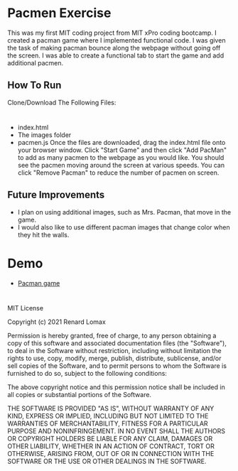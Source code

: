 # Pacmen Exercise
This was my first MIT coding project from MIT xPro coding bootcamp. I created a pacman game where I implemented functional code. I was given the task of making pacman bounce along the webpage without going off the screen. I was able to create a functional tab to start the game and add additional pacmen. 
## How To Run
Clone/Download The Following Files:
#
- index.html
- The images folder
- pacmen.js
Once the files are downloaded, drag the index.html file onto your browser window. Click "Start Game" and then click "Add PacMan" to add as many pacmen to the webpage as you would like. You should see the pacmen moving around the screen at various speeds. You can click "Remove Pacman" to reduce the number of pacmen on screen. 
## Future Improvements
- I plan on using additional images, such as Mrs. Pacman, that move in the game.
- I would also like to use different pacman images that change color when they hit the walls. 

# Demo
- <a href="https://renardlomax.github.io/Pacmen-Exercise">Pacman game</a>

#

MIT License

Copyright (c) 2021 Renard Lomax

Permission is hereby granted, free of charge, to any person obtaining a copy
of this software and associated documentation files (the "Software"), to deal
in the Software without restriction, including without limitation the rights
to use, copy, modify, merge, publish, distribute, sublicense, and/or sell
copies of the Software, and to permit persons to whom the Software is
furnished to do so, subject to the following conditions:

The above copyright notice and this permission notice shall be included in all
copies or substantial portions of the Software.

THE SOFTWARE IS PROVIDED "AS IS", WITHOUT WARRANTY OF ANY KIND, EXPRESS OR
IMPLIED, INCLUDING BUT NOT LIMITED TO THE WARRANTIES OF MERCHANTABILITY,
FITNESS FOR A PARTICULAR PURPOSE AND NONINFRINGEMENT. IN NO EVENT SHALL THE
AUTHORS OR COPYRIGHT HOLDERS BE LIABLE FOR ANY CLAIM, DAMAGES OR OTHER
LIABILITY, WHETHER IN AN ACTION OF CONTRACT, TORT OR OTHERWISE, ARISING FROM,
OUT OF OR IN CONNECTION WITH THE SOFTWARE OR THE USE OR OTHER DEALINGS IN THE
SOFTWARE.
